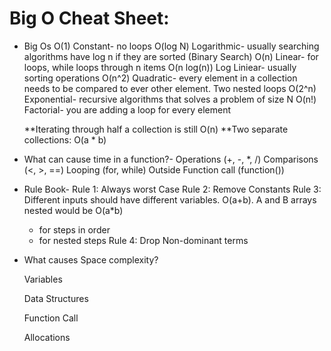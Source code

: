 # Big O Cheat Sheet:
- Big Os
    O(1) Constant- no loops
    O(log N) Logarithmic- usually searching algorithms have log n if they are sorted (Binary Search)
    O(n) Linear- for loops, while loops through n items
    O(n log(n)) Log Liniear- usually sorting operations
    O(n^2) Quadratic- every element in a collection needs to be compared to ever other element. Two
    nested loops
    O(2^n) Exponential- recursive algorithms that solves a problem of size N
    O(n!) Factorial- you are adding a loop for every element

    **Iterating through half a collection is still O(n)
    **Two separate collections: O(a * b)
- What can cause time in a function?-
    Operations (+, -, *, /)
    Comparisons (<, >, ==)
    Looping (for, while)
    Outside Function call (function())
- Rule Book-
    Rule 1: Always worst Case
    Rule 2: Remove Constants
    Rule 3: Different inputs should have different variables. O(a+b). A and B arrays nested would be
    O(a*b)
    + for steps in order
    * for nested steps
    Rule 4: Drop Non-dominant terms
- What causes Space complexity?

    Variables

    Data Structures

    Function Call

    Allocations